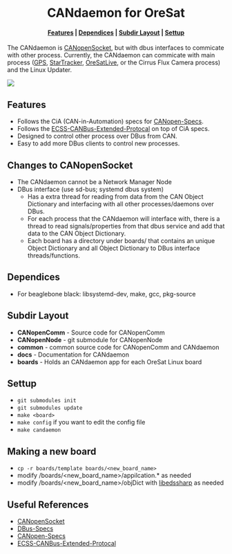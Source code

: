 <div align="center">
  <h1>
  <br> CANdaemon for OreSat </br>
  </h1>
  <h4>
    <a href="#features">Features</a> |
    <a href="#dependices">Dependices</a> |
    <a href="#subdir layout">Subdir Layout</a> |
    <a href="#settup">Settup</a>
  </h4>
</div>

The CANdaemon is [CANopenSocket], but with dbus interfaces to commicate with other process. Currently, the CANdaemon can commicate with main process ([GPS], [StarTracker], [OreSatLive], or the Cirrus Flux Camera process) and the Linux Updater.

![](https://github.com/oresat/oresat-linux/blob/master/CANdaemon/docs/OreSatLinuxDiagram.jpg)

## Features
- Follows the CiA (CAN-in-Automation) specs for [CANopen-Specs]. 
- Follows the [ECSS-CANBus-Extended-Protocal] on top of CiA specs.
- Designed to control other process over DBus from CAN.
- Easy to add more DBus clients to control new processes.

## Changes to CANopenSocket
- The CANdaemon cannot be a Network Manager Node
- DBus interface (use sd-bus; systemd dbus system)
    - Has a extra thread for reading from data from the CAN Object Dictionary and interfacing with all other processes/daemons over DBus. 
    - For each process that the CANdaemon will interface with, there is a thread to read signals/properties from that dbus service and add that data to the CAN Object Dictionary.
    - Each board has a directory under boards/ that contains an unique Object Dictionary and all Object Dictionary to DBus interface threads/functions.

## Dependices
- For beaglebone black: libsystemd-dev, make, gcc, pkg-source 

## Subdir Layout 
- **CANopenComm** - Source code for CANopenComm
- **CANopenNode** - git submodule for CANopenNode
- **common** - common source code for CANopenComm and CANdaemon
- **docs** - Documentation for CANdaemon
- **boards** - Holds an CANdaemon app for each OreSat Linux board

## Settup
- `git submodules init`
- `git submodules update`
- `make <board>`
- `make config` if you want to edit the config file
- `make candaemon`

## Making a new board
- `cp -r boards/template boards/<new_board_name>`
- modify /boards/<new_board_name>/appilcation.* as needed
- modify /boards/<new_board_name>/objDict with [libedssharp] as needed

## Useful References
- [CANopenSocket]
- [DBus-Specs]
- [CANopen-Specs]
- [ECSS-CANBus-Extended-Protocal]

<!-- Other oresat repos -->
[GPS]:https://github.com/oresat/oresat-gps-software
[StarTracker]:https://github.com/oresat/oresat-star-tracker
[OreSatLive]:https://github.com/oresat/oresat-dxwifi-software

<!-- References --> 
[CANopenSocket]:https://github.com/CANopenNode/CANopenSocket
[DBus-Specs]:https://dbus.freedesktop.org/doc/dbus-specification.html
[CANopen-Specs]:https://www.can-cia.org/groups/specifications/
[ECSS-CANBus-Extended-Protocal]:https://ecss.nl/standard/ecss-e-st-50-15c-space-engineering-canbus-extension-protocol-1-may-2015/

<!-- Other --> 
[libedssharp]:https://github.com/robincornelius/libedssharp
